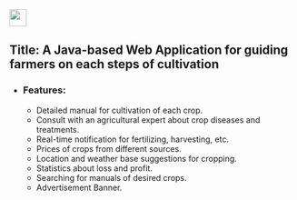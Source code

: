 <img src="https://agrivio.herokuapp.com/assets/img/agrivio-1.png" height="30">

## Title:  A Java-based Web Application for guiding farmers on each steps of cultivation
- ### Features:
  - Detailed manual for cultivation of each crop.
  - Consult with an agricultural expert about crop diseases and treatments.
  - Real-time notification for fertilizing, harvesting, etc.
  - Prices of crops from different sources.
  - Location and weather base suggestions for cropping.
  - Statistics about loss and profit.
  - Searching for manuals of desired crops.
  - Advertisement Banner. 
